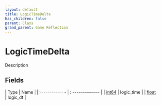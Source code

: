 ```yaml
---
layout: default
title: LogicTimeDelta
has_children: false
parent: Class
grand_parent: Game Reflection
---
```

# LogicTimeDelta
Description 

## Fields
| Type | Name |
|:------------ - | : -------------- |
| [int64](game-reflection/components/int64.md) | logic_time |
| [float](game-reflection/components/float.md) | logic_dt |
